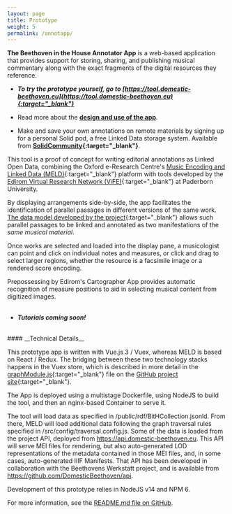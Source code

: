 ```yaml
---
layout: page
title: Prototype
weight: 5
permalink: /annotapp/
---
```

__The Beethoven in the House Annotator App__ is a web-based application that provides support for storing, sharing, and publishing musical commentary along with the exact fragments of the digital resources they reference.

* __*To try the prototype yourself, go to   [https://tool.domestic-beethoven.eu](https://tool.domestic-beethoven.eu){:target="_blank"}*__

 * Read more about the __[design and use of the app](./annotapp)__.


* Make and save your own annotations on remote materials by signing up for a personal Solid pod, a free Linked Data storage system. Available from __[SolidCommunity](https://solidcommunity.net/){:target="_blank"}__.

This tool is a proof of concept for writing editorial annotations as Linked Open Data, combining the Oxford e-Research Centre's [Music Encoding and Linked Data (MELD)](https://meld.web.ox.ac.uk/){:target="_blank"} platform with tools developed by the [Edirom Virtual Research Network (ViFE)](https://www.edirom.de/){:target="_blank"} at Paderborn University.

By displaying arrangements side-by-side, the app facilitates the identification of parallel passages in different versions of the same work. [The data model developed by the project](assets/docs/BitHModelDocumentation_v0.2.1.pdf){:target="_blank"} allows such parallel passages to be linked and annotated as two manifestations of the <i>same musical material</i>.

Once works are selected and loaded into the display pane, a musicologist can point and click on individual notes and measures, or click and drag to select larger regions, whether the resource is a facsimile image or a rendered score encoding.

Prepossessing by Edirom's Cartographer App provides automatic recognition of measure positions to aid in selecting musical content from digitized images.
<br/><br/>
* <p style="font-style:italic; font-weight:bold">Tutorials coming soon!</p>

<br/>
#### __Technical Details__


This prototype app is written with Vue.js 3 / Vuex, whereas MELD is based on React / Redux. The bridging between these two technology stacks happens in the Vuex store, which is described in more detail in the [graphModule.js](https://github.com/DomesticBeethoven/bith-annotator/blob/vue3/src/store/modules/graphModule.js){:target="_blank"} file on the [GitHub project site](https://github.com/DomesticBeethoven/bith-annotator){:target="_blank"}.


The App is deployed using a multistage Dockerfile, using NodeJS to build the tool, and then an nginx-based Container to serve it.

The tool will load data as specified in /public/rdf/BitHCollection.jsonld. From there, MELD will load additional data following the graph traversal rules specified in /src/config/traversal.config.js. Some of the data is loaded from the project API, deployed from https://api.domestic-beethoven.eu. This API will serve MEI files for rendering, but also auto-generated LOD representations of the metadata contained in those MEI files, and, in some cases, auto-generated IIIF Manifests. That API has been developed in collaboration with the Beethovens Werkstatt project, and is available from https://github.com/DomesticBeethoven/api.

Development of this prototype relies in NodeJS v14 and NPM 6.

For more information, see the [README.md file on GitHub](https://github.com/DomesticBeethoven/bith-annotator/tree/vue3).
